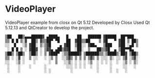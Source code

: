 # VideoPlayer
VideoPlayer example from closx on Qt 5.12
Developed by Closx
Used Qt 5.12.13 and QtCreator to develop the project.
```
▒██   ██▒▄▄▄█████▓ ▄████▄   █    ██   ██████ ▓█████  ██▀███  
▒▒ █ █ ▒░▓  ██▒ ▓▒▒██▀ ▀█   ██  ▓██▒▒██    ▒ ▓█   ▀ ▓██ ▒ ██▒
░░  █   ░▒ ▓██░ ▒░▒▓█    ▄ ▓██  ▒██░░ ▓██▄   ▒███   ▓██ ░▄█ ▒
 ░ █ █ ▒ ░ ▓██▓ ░ ▒▓▓▄ ▄██▒▓▓█  ░██░  ▒   ██▒▒▓█  ▄ ▒██▀▀█▄  
▒██▒ ▒██▒  ▒██▒ ░ ▒ ▓███▀ ░▒▒█████▓ ▒██████▒▒░▒████▒░██▓ ▒██▒
▒▒ ░ ░▓ ░  ▒ ░░   ░ ░▒ ▒  ░░▒▓▒ ▒ ▒ ▒ ▒▓▒ ▒ ░░░ ▒░ ░░ ▒▓ ░▒▓░
░░   ░▒ ░    ░      ░  ▒   ░░▒░ ░ ░ ░ ░▒  ░ ░ ░ ░  ░  ░▒ ░ ▒░
 ░    ░    ░      ░         ░░░ ░ ░ ░  ░  ░     ░     ░░   ░ 
 ░    ░           ░ ░         ░           ░     ░  ░   ░   
```
